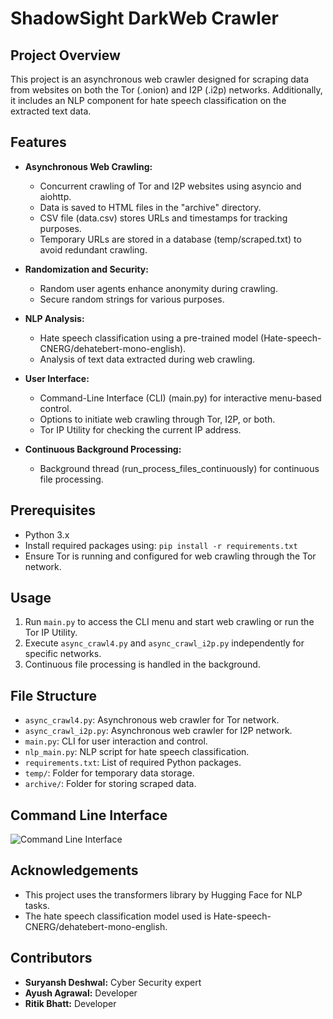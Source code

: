 # ShadowSight DarkWeb Crawler

## Project Overview
This project is an asynchronous web crawler designed for scraping data from websites on both the Tor (.onion) and I2P (.i2p) networks. Additionally, it includes an NLP component for hate speech classification on the extracted text data.

## Features
- **Asynchronous Web Crawling:**
  - Concurrent crawling of Tor and I2P websites using asyncio and aiohttp.
  - Data is saved to HTML files in the "archive" directory.
  - CSV file (data.csv) stores URLs and timestamps for tracking purposes.
  - Temporary URLs are stored in a database (temp/scraped.txt) to avoid redundant crawling.

- **Randomization and Security:**
  - Random user agents enhance anonymity during crawling.
  - Secure random strings for various purposes.

- **NLP Analysis:**
  - Hate speech classification using a pre-trained model (Hate-speech-CNERG/dehatebert-mono-english).
  - Analysis of text data extracted during web crawling.

- **User Interface:**
  - Command-Line Interface (CLI) (main.py) for interactive menu-based control.
  - Options to initiate web crawling through Tor, I2P, or both.
  - Tor IP Utility for checking the current IP address.
  
- **Continuous Background Processing:**
  - Background thread (run_process_files_continuously) for continuous file processing.

## Prerequisites
- Python 3.x
- Install required packages using: `pip install -r requirements.txt`
- Ensure Tor is running and configured for web crawling through the Tor network.

## Usage
1. Run `main.py` to access the CLI menu and start web crawling or run the Tor IP Utility.
2. Execute `async_crawl4.py` and `async_crawl_i2p.py` independently for specific networks.
3. Continuous file processing is handled in the background.

## File Structure
- `async_crawl4.py`: Asynchronous web crawler for Tor network.
- `async_crawl_i2p.py`: Asynchronous web crawler for I2P network.
- `main.py`: CLI for user interaction and control.
- `nlp_main.py`: NLP script for hate speech classification.
- `requirements.txt`: List of required Python packages.
- `temp/`: Folder for temporary data storage.
- `archive/`: Folder for storing scraped data.

## Command Line Interface
![Command Line Interface](https://github.com/TORONS/RJPOLICE_HACK_1279_CPC_11/blob/main/CLI_Interface.png)

## Acknowledgements
- This project uses the transformers library by Hugging Face for NLP tasks.
- The hate speech classification model used is Hate-speech-CNERG/dehatebert-mono-english.

## Contributors
- **Suryansh Deshwal:** Cyber Security expert
- **Ayush Agrawal:** Developer
- **Ritik Bhatt:** Developer



